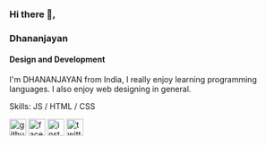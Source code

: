 ### Hi there 👋,
### Dhananjayan
#### Design and Development
I'm DHANANJAYAN from India, I really enjoy learning programming languages.
I also enjoy web designing in general.

Skills:  JS / HTML / CSS


[<img src='https://cdn.jsdelivr.net/npm/simple-icons@3.0.1/icons/github.svg' alt='github' height='30'>](https://github.com/dhananjayan573)  [<img src='https://cdn.jsdelivr.net/npm/simple-icons@3.0.1/icons/facebook.svg' alt='facebook' height='30'>](https://www.facebook.com/dhananjayan573)  [<img src='https://cdn.jsdelivr.net/npm/simple-icons@3.0.1/icons/instagram.svg' alt='instagram' height='30'>](https://www.instagram.com/dhananjayan573/)  [<img src='https://cdn.jsdelivr.net/npm/simple-icons@3.0.1/icons/twitter.svg' alt='twitter' height='30'>](https://twitter.com/dhananjayan573)  

